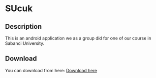 # SUcuk

## Description

This is an android application we as a group did for one of our course in Sabanci University.

## Download

You can download from here: 
[Download here](http://https://github.com/arkantoxsz12/SUcuk/releases)
